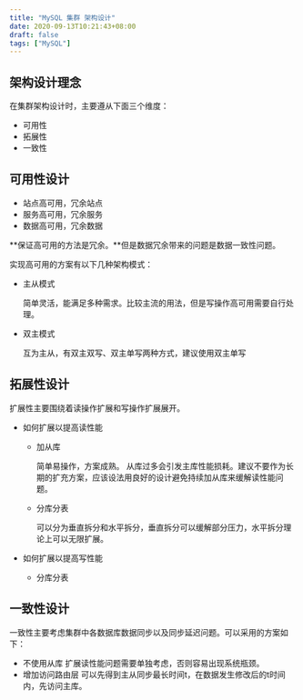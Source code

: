 ```yaml
---
title: "MySQL 集群 架构设计"
date: 2020-09-13T10:21:43+08:00
draft: false
tags: ["MySQL"]
---
```


## 架构设计理念

在集群架构设计时，主要遵从下面三个维度：

* 可用性
* 拓展性
* 一致性

## 可用性设计

* 站点高可用，冗余站点
* 服务高可用，冗余服务
* 数据高可用，冗余数据

**保证高可用的方法是冗余。**但是数据冗余带来的问题是数据一致性问题。

实现高可用的方案有以下几种架构模式：

* 主从模式

  简单灵活，能满足多种需求。比较主流的用法，但是写操作高可用需要自行处理。

* 双主模式

  互为主从，有双主双写、双主单写两种方式，建议使用双主单写

## 拓展性设计

扩展性主要围绕着读操作扩展和写操作扩展展开。

* 如何扩展以提高读性能

  * 加从库

    简单易操作，方案成熟。
    从库过多会引发主库性能损耗。建议不要作为长期的扩充方案，应该设法用良好的设计避免持续加从库来缓解读性能问题。

  * 分库分表

    可以分为垂直拆分和水平拆分，垂直拆分可以缓解部分压力，水平拆分理论上可以无限扩展。

* 如何扩展以提高写性能

  * 分库分表

## 一致性设计

一致性主要考虑集群中各数据库数据同步以及同步延迟问题。可以采用的方案如下：

* 不使用从库
  扩展读性能问题需要单独考虑，否则容易出现系统瓶颈。
* 增加访问路由层
  可以先得到主从同步最长时间t，在数据发生修改后的t时间内，先访问主库。